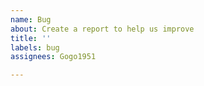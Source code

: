 ```yaml
---
name: Bug
about: Create a report to help us improve
title: ''
labels: bug
assignees: Gogo1951

---
```


<!--

Welcome!

First off, please understand that I build addons based on my personal needs. But that means I build them for me. I think my needs align with a lot of peoples' needs, but they won't always. Where there's a conflict, I build addons for me. (=

And while I really do like building addons, I really don't love hunting down obscure bugs -- especially not when those bugs require me to install and fuss with other addons that I don't already use.

Burning a day figuring out how those other addons work so I can track down the conflict is a special kind of hell. And more often than not, the outcome is that I can't fix the issue since I can't control how other addons work.

Testing GogoLoot is inherently a bit of a pain, since I have to be in a raid, and I have to be Master Looter. I don't really want to make a habit of asking 40 people to pause the raid so I can fix your bug, y'know? That's asking a lot.

Anyway all that said, feel free to leave feedback. Just know that my response is almost always going to be, "No, sorry. I can't do that." 

Cheers!

-->

